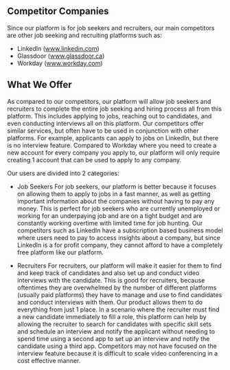 ## Competitor Companies
Since our platform is for job seekers and recruiters, our main competitors are other job seeking and recruiting platforms such as:
- LinkedIn (www.linkedin.com)
- Glassdoor (www.glassdoor.ca)
- Workday (www.workday.com)

## What We Offer
As compared to our competitors, our platform will allow job seekers and recruiters to complete the entire job seeking and hiring process all from this platform. This includes applying to jobs, reaching out to candidates, and even conducting interviews all on this platform. Our competitors offer similar services, but often have to be used in conjunction with other platforms. For example, applicants can apply to jobs on LinkedIn, but there is no interview feature. Compared to Workday where you need to create a new account for every company you apply to, our platform will only require creating 1 account that can be used to apply to any company.

Our users are divided into 2 categories:

- Job Seekers
For job seekers, our platform is better because it focuses on allowing them to apply to jobs in a fast manner, as well as getting important information about the companies without having to pay any money. This is perfect for job seekers who are currently unemployed or working for an underpaying job and are on a tight budget and are constantly working overtime with limited time for job hunting. Our competitors such as LinkedIn have a subscription based business model where users need to pay to access insights about a company, but since LinkedIn is a for profit company, they cannot afford to have a completely free platform like our platform.

- Recruiters 
For recruiters, our platform will make it easier for them to find and keep track of candidates and also set up and conduct video interviews with the candidate. This is good for recruiters, because oftentimes they are overwhelmed by the number of different platforms (usually paid platforms) they have to manage and use to find candidates and conduct interviews with them. Our product allows them to do everything from just 1 place. In a scenario where the recruiter must find a new candidate immediately to fill a role, this platform can help by allowing the recruiter to search for candidates with specific skill sets and schedule an interview and notify the applicant without needing to spend time using a second app to set up an interview and notify the candidate using a third app. Competitors may not have focused on the interview feature because it is difficult to scale video conferencing in a cost effective manner.

